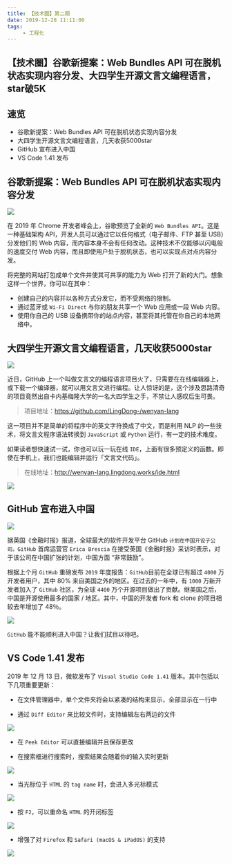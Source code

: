 ```yaml
---
title: 【技术圈】第二期
date: 2019-12-28 11:11:00
tags:
     - 工程化
---
```


## 【技术圈】谷歌新提案：Web Bundles API 可在脱机状态实现内容分发、大四学生开源文言文编程语言，star破5K

## 速览

- 谷歌新提案：Web Bundles API 可在脱机状态实现内容分发
- 大四学生开源文言文编程语言，几天收获5000star
- GitHub 宣布进入中国
- VS Code 1.41 发布

## 谷歌新提案：Web Bundles API 可在脱机状态实现内容分发

![](https://lsqimg-1257917459.cos.ap-beijing.myqcloud.com/20191218222759.png)

在 2019 年 Chrome 开发者峰会上，谷歌预览了全新的 `Web Bundles API`。这是一种基础架构 API，开发人员可以通过它以任何格式（电子邮件、FTP 甚至 USB）分发他们的 Web 内容，而内容本身不会有任何改动。这种技术不仅能够以闪电般的速度交付 Web 内容，而且即使用户处于脱机状态，也可以实现点对点内容分发。

将完整的网站打包成单个文件并使其可共享的能力为 Web 打开了新的大门。想象这样一个世界，你可以在其中：

- 创建自己的内容并以各种方式分发它，而不受网络的限制。
- 通过蓝牙或 `Wi-Fi Direct` 与你的朋友共享一个 Web 应用或一段 Web 内容。
- 使用你自己的 USB 设备携带你的站点内容，甚至将其托管在你自己的本地网络中。

## 大四学生开源文言文编程语言，几天收获5000star

![](https://lsqimg-1257917459.cos.ap-beijing.myqcloud.com/20191218223609.png)

近日，GitHub 上一个叫做文言文的编程语言项目火了，只需要在在线编辑器上，或下载一个编译器，就可以用文言文进行编程。让人惊讶的是，这个涉及思路清奇的项目竟然出自卡内基梅隆大学的一名大四学生之手，不禁让人感叹后生可畏。

> 项目地址：https://github.com/LingDong-/wenyan-lang


这一项目并不是简单的将程序中的英文字符换成了中文，而是利用 NLP 的一些技术，将文言文程序语法转换到 `JavaScript` 或 `Python` 运行，有一定的技术难度。

如果读者想快速试一试，你也可以玩一玩在线 `IDE`，上面有很多预定义的函数。即使在手机上，我们也能编辑并运行「文言文代码」。

> 在线地址：http://wenyan-lang.lingdong.works/ide.html

![](https://mmbiz.qpic.cn/mmbiz_png/KmXPKA19gWicoyKuSkoGQo1RlrCBdibTTeHXXMlp9jOayiaqGDJ8c3KbjHdsqDSKvKBq9WV1yGdlxs0dImQDUiayBQ/640?wx_fmt=png&tp=webp&wxfrom=5&wx_lazy=1&wx_co=1)


## GitHub 宣布进入中国

![](https://lsqimg-1257917459.cos.ap-beijing.myqcloud.com/20191218224048.png)

据英国《金融时报》报道，全球最大的软件开发平台 GitHub `计划在中国开设子公司。GitHub` 首席运营官 `Erica Brescia` 在接受英国《金融时报》采访时表示，对于该公司在中国扩张的计划，中国方面 “非常鼓励”。

根据上个月 `GitHub` 重磅发布 `2019` 年度报告：`GitHub`目前在全球已有超过 `4000` 万开发者用户，其中 80% 来自美国之外的地区。在过去的一年中，有 `1000` 万新开发者加入了 `GitHub` 社区，为全球 `4400` 万个开源项目做出了贡献。继美国之后，中国是开源使用最多的国家 / 地区。其中，中国的开发者 fork 和 clone 的项目相较去年增加了 48％。

![](https://mmbiz.qpic.cn/mmbiz_png/UicQ7HgWiaUb1oBYzaRsDqiaiayjlXPqSezQQ0CsdT0bjxTXQzUUEVOib7X6rYmx0SYvV8QDeiaN54c9BmDpibM9pf3UA/640?wx_fmt=png&tp=webp&wxfrom=5&wx_lazy=1&wx_co=1)

 `GitHub` 能不能顺利进入中国？让我们拭目以待吧。

## VS Code 1.41 发布

2019 年 12 月 13 日，微软发布了 `Visual Studio Code 1.41` 版本。其中包括以下几项重要更新：

- 在文件管理器中，单个文件夹将会以紧凑的结构来显示，全部显示在一行中

- 通过 `Diff Editor` 来比较文件时，支持编辑左右两边的文件

![](https://mmbiz.qpic.cn/mmbiz_gif/Z4WC9OGHQlFI59icV394REyFPhuHf52icyJgaS8iaBCy7aialOK1M0tGBAAQphVVjiafHlZibZGOyMs4rNQw2N2Fslsg/640?wx_fmt=gif&tp=webp&wxfrom=5&wx_lazy=1)

- 在 `Peek Editor` 可以直接编辑并且保存更改

- 在搜索框进行搜索时，搜索结果会随着你的输入实时更新

![](https://mmbiz.qpic.cn/mmbiz_gif/Z4WC9OGHQlFI59icV394REyFPhuHf52icyElZqfQF7ZiaicukFZKL7yk9BrD9xHEibgfolXiaVmoELtreYS0eJGOJVvg/640?wx_fmt=gif&tp=webp&wxfrom=5&wx_lazy=1)

- 当光标位于 `HTML` 的 `tag name` 时，会进入多光标模式

![](https://mmbiz.qpic.cn/mmbiz_png/Z4WC9OGHQlEicZGQL7d3CkrGEdWxjibHWUINsh52oQ22l6NQ49f4XP62xKvpAMr5cFlUUQnwBpUY9rYGpfnveKSw/640?wx_fmt=png&tp=webp&wxfrom=5&wx_lazy=1&wx_co=1)

- 按 `F2`，可以重命名 `HTML` 的开闭标签

![](https://mmbiz.qpic.cn/mmbiz_gif/Z4WC9OGHQlFI59icV394REyFPhuHf52icydVaWpJtTIfWNBc0lxyOVzKJtr8MosZTGa2EgicYQ9SicVdSHiaYNNww3A/640?wx_fmt=gif&tp=webp&wxfrom=5&wx_lazy=1)

- 增强了对 `Firefox` 和 `Safari (macOS & iPadOS)` 的支持

![](https://mmbiz.qpic.cn/mmbiz_gif/Z4WC9OGHQlFI59icV394REyFPhuHf52icyCvtRDbQg6YibQqAyJX7y3XQYDqp3lIsQzR5w0dStAjgWzZib6Rr65AYw/640?wx_fmt=gif&tp=webp&wxfrom=5&wx_lazy=1)